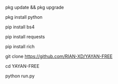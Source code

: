 pkg update && pkg upgrade

pkg install python

pip install bs4

pip install requests

pip install rich

git clone https://github.com/RIAN-XD/YAYAN-FREE

cd YAYAN-FREE

python run.py
